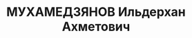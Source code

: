 ---
title: МУХАМЕДЗЯНОВ Ильдерхан Ахметович
description: 'Род. в 1909, Елабужский р-н, дер. Сосновый Юраш, татарин, член ВКП(б)
  с 1932 г. Проживал: г. Новосибирск. Лейтенант, ком. роты, 5 отд. батальон связи,
  Сибирский ВО

  Арестован 16.09.1937. Обв. по ст. 58-8, 58-9, 58-11. ("участник военно-фашистской
  террор., диверсионной организации, срыв боевой подготовки в/ч"). Приговор: ВК ВС
  СССР, 28.10.1937 – ВМН с конфискацией имущества, лишение воинского звания. Расстрелян
  28.10.1937, в г.Новосибирск.

  Реабилитирован 15.03.1960'
---